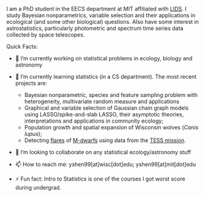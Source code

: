 
I am a PhD student in the EECS department at MIT affiliated with [LIDS](https://lids.mit.edu/). I study Bayesian nonparametrics, variable selection and their applications in ecological (and some other biological) questions. Also have some interest in astrostatistics, particularly photometric and spectrum time series data collected by space telescopes. 

Quick Facts:

- 🔭 I’m currently working on statistical problems in ecology, biology and astronomy
- 🌱 I’m currently learning statistics (in a CS department). The most recent projects are: 
  - Bayesian nonparametric, species and feature sampling problem with heterogeneity, multivariate random measure and applications
  - Graphical and variable selection of Gaussian chain graph models using LASSO/spike-and-slab LASSO, their asymptotic theories, interpretations and applications in community ecology;
  - Population growth and spatial expansion of Wisconsin wolves (*Canis lupus*);  
  - Detecting [flares](https://en.wikipedia.org/wiki/Solar_flare) of [M-dwarfs](https://en.wikipedia.org/wiki/Red_dwarf) using data from the [TESS mission](https://tess.mit.edu/).

- 👯 I’m looking to collaborate on any statistical ecology/astronomy stuff
- 📫 How to reach me: yshen99[at]wisc[dot]edu; yshen99[at]mit[dot]edu
- ⚡ Fun fact: Intro to Statistics is one of the courses I got worst score during undergrad. 

